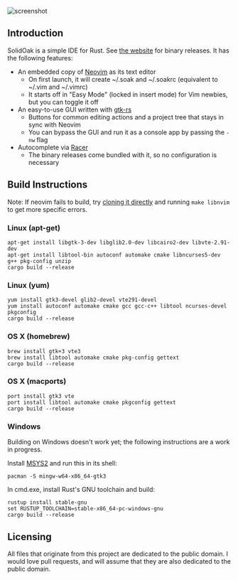 ![screenshot](screenshot.png)

## Introduction

SolidOak is a simple IDE for Rust. See [the website](https://sekao.net/solidoak/) for binary releases. It has the following features:

* An embedded copy of [Neovim](https://github.com/neovim/neovim) as its text editor
    - On first launch, it will create ~/.soak and ~/.soakrc (equivalent to ~/.vim and ~/.vimrc)
    - It starts off in "Easy Mode" (locked in insert mode) for Vim newbies, but you can toggle it off
* An easy-to-use GUI written with [gtk-rs](https://github.com/gtk-rs/gtk)
    - Buttons for common editing actions and a project tree that stays in sync with Neovim
    - You can bypass the GUI and run it as a console app by passing the `-nw` flag
* Autocomplete via [Racer](https://github.com/phildawes/racer)
    - The binary releases come bundled with it, so no configuration is necessary

## Build Instructions

Note: If neovim fails to build, try [cloning it directly](https://github.com/oakes/neovim) and running `make libnvim` to get more specific errors.

### Linux (apt-get)

```Shell
apt-get install libgtk-3-dev libglib2.0-dev libcairo2-dev libvte-2.91-dev
apt-get install libtool-bin autoconf automake cmake libncurses5-dev g++ pkg-config unzip
cargo build --release
```

### Linux (yum)


```Shell
yum install gtk3-devel glib2-devel vte291-devel
yum install autoconf automake cmake gcc gcc-c++ libtool ncurses-devel pkgconfig
cargo build --release
```

### OS X (homebrew)

```Shell
brew install gtk+3 vte3
brew install libtool automake cmake pkg-config gettext
cargo build --release
```

### OS X (macports)

```Shell
port install gtk3 vte
port install libtool automake cmake pkgconfig gettext
cargo build --release
```

### Windows

Building on Windows doesn't work yet; the following instructions are a work in progress.

Install [MSYS2](http://www.msys2.org/) and run this in its shell:

```Shell
pacman -S mingw-w64-x86_64-gtk3
```

In cmd.exe, install Rust's GNU toolchain and build:

```Shell
rustup install stable-gnu
set RUSTUP_TOOLCHAIN=stable-x86_64-pc-windows-gnu
cargo build --release
```

## Licensing

All files that originate from this project are dedicated to the public domain. I would love pull requests, and will assume that they are also dedicated to the public domain.
